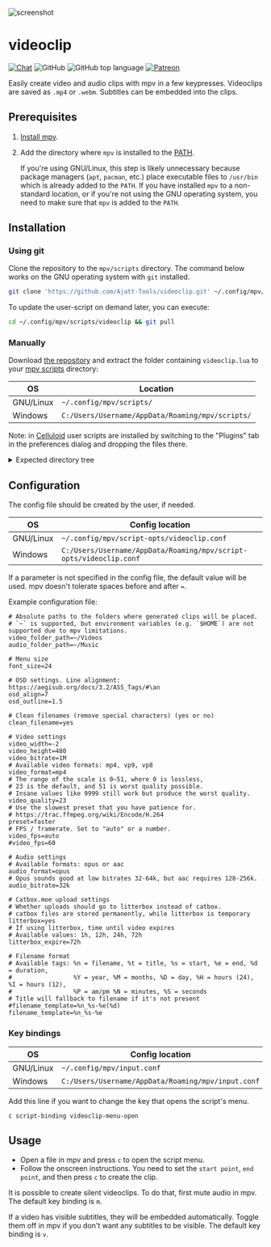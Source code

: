 ![screenshot](https://github.com/Lemmmy/videoclip/assets/858456/855bff15-b0cd-4c12-a9ac-40a5e01d3b83)

# videoclip

[![Chat](https://img.shields.io/badge/chat-join-green)](https://tatsumoto-ren.github.io/blog/join-our-community.html)
![GitHub](https://img.shields.io/github/license/Ajatt-Tools/videoclip)
![GitHub top language](https://img.shields.io/github/languages/top/Ajatt-Tools/videoclip)
[![Patreon](https://img.shields.io/badge/support-patreon-orange)](https://tatsumoto.neocities.org/blog/donating-to-tatsumoto.html)

Easily create video and audio clips with mpv in a few keypresses.
Videoclips are saved as `.mp4` or `.webm`.
Subtitles can be embedded into the clips.

## Prerequisites

1) [Install mpv](https://mpv.io/installation/).
2) Add the directory where `mpv` is installed
   to the [PATH](https://www.mojeek.com/search?q=path+variable).

   If you're using GNU/Linux, this step is likely unnecessary
   because package managers (`apt`, `pacman`, etc.)
   place executable files to `/usr/bin` which is already added to the `PATH`.
   If you have installed `mpv` to a non-standard location,
   or if you're not using the GNU operating system,
   you need to make sure that `mpv` is added to the `PATH`.

## Installation

### Using git

Clone the repository to the `mpv/scripts` directory.
The command below works on the GNU operating system with `git` installed.

``` bash
git clone 'https://github.com/Ajatt-Tools/videoclip.git' ~/.config/mpv/scripts/videoclip
```

To update the user-script on demand later, you can execute:

``` bash
cd ~/.config/mpv/scripts/videoclip && git pull
```

### Manually

Download
[the repository](https://github.com/Ajatt-Tools/videoclip/archive/refs/heads/master.zip)
and extract the folder containing
`videoclip.lua`
to your [mpv scripts](https://github.com/mpv-player/mpv/wiki/User-Scripts) directory:

| OS | Location |
| --- | --- |
| GNU/Linux | `~/.config/mpv/scripts/` |
| Windows | `C:/Users/Username/AppData/Roaming/mpv/scripts/` |

Note: in [Celluloid](https://www.archlinux.org/packages/community/x86_64/celluloid/)
user scripts are installed by switching to the "Plugins" tab
in the preferences dialog and dropping the files there.

<details>

<summary>Expected directory tree</summary>

```
~/.config/mpv/scripts
|-- other_addon_1
|-- other_addon_2
`-- videoclip
    |-- main.lua
    |-- ...
    `-- videoclip.lua
```

</details>

## Configuration

The config file should be created by the user, if needed.

| OS | Config location |
| --- | --- |
| GNU/Linux | `~/.config/mpv/script-opts/videoclip.conf` |
| Windows | `C:/Users/Username/AppData/Roaming/mpv/script-opts/videoclip.conf` |

If a parameter is not specified in the config file, the default value will be used.
mpv doesn't tolerate spaces before and after `=`.

Example configuration file:

```
# Absolute paths to the folders where generated clips will be placed.
# `~` is supported, but environment variables (e.g. `$HOME`) are not supported due to mpv limitations.
video_folder_path=~/Videos
audio_folder_path=~/Music

# Menu size
font_size=24

# OSD settings. Line alignment: https://aegisub.org/docs/3.2/ASS_Tags/#\an
osd_align=7
osd_outline=1.5

# Clean filenames (remove special characters) (yes or no)
clean_filename=yes

# Video settings
video_width=-2
video_height=480
video_bitrate=1M
# Available video formats: mp4, vp9, vp8
video_format=mp4
# The range of the scale is 0–51, where 0 is lossless,
# 23 is the default, and 51 is worst quality possible.
# Insane values like 9999 still work but produce the worst quality.
video_quality=23
# Use the slowest preset that you have patience for.
# https://trac.ffmpeg.org/wiki/Encode/H.264
preset=faster
# FPS / framerate. Set to "auto" or a number.
video_fps=auto
#video_fps=60

# Audio settings
# Available formats: opus or aac
audio_format=opus
# Opus sounds good at low bitrates 32-64k, but aac requires 128-256k.
audio_bitrate=32k

# Catbox.moe upload settings
# Whether uploads should go to litterbox instead of catbox.
# catbox files are stored permanently, while litterbox is temporary
litterbox=yes
# If using litterbox, time until video expires
# Available values: 1h, 12h, 24h, 72h
litterbox_expire=72h

# Filename format
# Available tags: %n = filename, %t = title, %s = start, %e = end, %d = duration,
#                 %Y = year, %M = months, %D = day, %H = hours (24), %I = hours (12),
#                 %P = am/pm %N = minutes, %S = seconds
# Title will fallback to filename if it's not present
#filename_template=%n_%s-%e(%d)
filename_template=%n_%s-%e
```

### Key bindings

| OS | Config location |
| --- | --- |
| GNU/Linux | `~/.config/mpv/input.conf` |
| Windows | `C:/Users/Username/AppData/Roaming/mpv/input.conf` |

Add this line if you want to change the key that opens the script's menu.

```
c script-binding videoclip-menu-open
```

## Usage

- Open a file in mpv and press `c` to open the script menu.
- Follow the onscreen instructions. You need to set the `start point`,
`end point`, and then press `c` to create the clip.

It is possible to create silent videoclips.
To do that, first mute audio in mpv.
The default key binding is `m`.

If a video has visible subtitles, they will be embedded automatically.
Toggle them off in mpv if you don't want any subtitles to be visible.
The default key binding is `v`.
